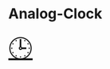 # Analog-Clock


<a href="https://varunsardana004.github.io/Analog-Clock/" style="font-size:3rem">🕒</a>
